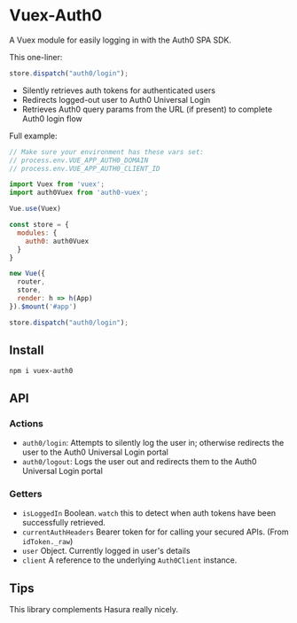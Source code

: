 # Vuex-Auth0

A Vuex module for easily logging in with the Auth0 SPA SDK.

This one-liner:
```js
store.dispatch("auth0/login");
```

* Silently retrieves auth tokens for authenticated users
* Redirects logged-out user to Auth0 Universal Login
* Retrieves Auth0 query params from the URL (if present) to complete Auth0 login flow


Full example:

```js
// Make sure your environment has these vars set:
// process.env.VUE_APP_AUTH0_DOMAIN
// process.env.VUE_APP_AUTH0_CLIENT_ID

import Vuex from 'vuex';
import auth0Vuex from 'auth0-vuex';

Vue.use(Vuex)

const store = {
  modules: {
    auth0: auth0Vuex
  }
}

new Vue({
  router,
  store,
  render: h => h(App)
}).$mount('#app')

store.dispatch("auth0/login");
```

## Install

```bash
npm i vuex-auth0
```

## API

### Actions

* `auth0/login`: Attempts to silently log the user in; otherwise redirects the user to the Auth0 Universal Login portal
* `auth0/logout`: Logs the user out and redirects them to the Auth0 Universal Login portal

### Getters

* `isLoggedIn` Boolean. `watch` this to detect when auth tokens have been successfully retrieved.
* `currentAuthHeaders` Bearer token for for calling your secured APIs. (From `idToken._raw`)
* `user` Object. Currently logged in user's details
* `client` A reference to the underlying `Auth0Client` instance.

## Tips

This library complements Hasura really nicely.